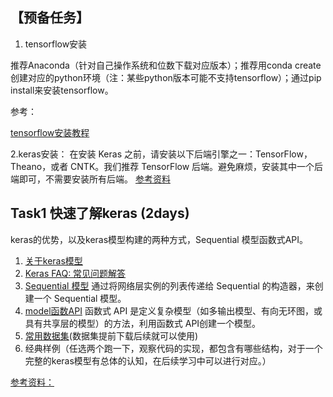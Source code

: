 
## 【预备任务】
1. tensorflow安装

推荐Anaconda（针对自己操作系统和位数下载对应版本）；推荐用conda create创建对应的python环境（注：某些python版本可能不支持tensorflow）；通过pip install来安装tensorflow。

参考：

[tensorflow安装教程](http://www.tensorflownews.com/series/tensorflow-install-tutorial/)

2.keras安装：
在安装 Keras 之前，请安装以下后端引擎之一：TensorFlow，Theano，或者 CNTK。我们推荐 TensorFlow 后端。避免麻烦，安装其中一个后端即可，不需要安装所有后端。
[参考资料](https://keras-zh.readthedocs.io/)

## Task1 快速了解keras (2days)
keras的优势，以及keras模型构建的两种方式，Sequential 模型函数式API。
1. [关于keras模型](https://keras-zh.readthedocs.io/models/about-keras-models/)
2. [Keras FAQ: 常见问题解答](https://keras-zh.readthedocs.io/getting-started/faq/)
3. [Sequential 模型](https://keras-zh.readthedocs.io/models/sequential/)
通过将网络层实例的列表传递给 Sequential 的构造器，来创建一个 Sequential 模型。
4. [model函数API](https://keras-zh.readthedocs.io/models/model/)
函数式 API 是定义复杂模型（如多输出模型、有向无环图，或具有共享层的模型）的方法，利用函数式 API创建一个模型。
5. [常用数据集](https://keras-zh.readthedocs.io/datasets/)(数据集提前下载后续就可以使用)
6. 经典样例（任选两个跑一下，观察代码的实现，都包含有哪些结构，对于一个完整的keras模型有总体的认知，在后续学习中可以进行对应。）


[参考资料：](https://keras-zh.readthedocs.io/why-use-keras/)
